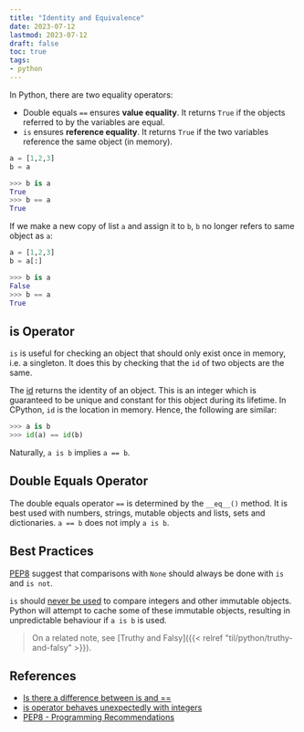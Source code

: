 ```yaml
---
title: "Identity and Equivalence"
date: 2023-07-12
lastmod: 2023-07-12
draft: false
toc: true
tags:
- python
---
```


In Python, there are two equality operators:

- Double equals `==` ensures **value equality**. It returns `True` if the objects
  referred to by the variables are equal.
- `is` ensures **reference equality**. It returns `True` if the two variables
  reference the same object (in memory).

```python
a = [1,2,3]
b = a

>>> b is a
True
>>> b == a
True
```

If we make a new copy of list `a` and assign it to `b`, `b` no longer refers to
same object as `a`:

```python
a = [1,2,3]
b = a[:]

>>> b is a
False
>>> b == a
True
```

## is Operator

`is` is useful for checking an object that should only exist once in memory,
i.e. a singleton. It does this by checking that the `id` of two objects are the
same.

The [id](https://docs.python.org/3/library/functions.html#id) returns the
identity of an object. This is an integer which is guaranteed to be unique and
constant for this object during its lifetime. In CPython, `id` is the location
in memory. Hence, the following are similar:

```python
>>> a is b
>>> id(a) == id(b)
```

Naturally, `a is b` implies `a == b`.

## Double Equals Operator

The double equals operator `==` is determined by the `__eq__()` method. It is
best used with numbers, strings, mutable objects and lists, sets and
dictionaries. `a == b` does not imply `a is b`.

## Best Practices

[PEP8](https://pep8.org/#programming-recommendations) suggest that comparisons
with `None` should always be done with `is` and `is not`.

`is` should [never be
used](https://stackoverflow.com/questions/306313/is-operator-behaves-unexpectedly-with-integers/28864111#28864111)
to compare integers and other immutable objects. Python will attempt to cache
some of these immutable objects, resulting in unpredictable behaviour if `a is
b` is used.

>On a related note, see [Truthy and Falsy]({{< relref "til/python/truthy-and-falsy" >}}).

## References

- [Is there a difference between is and \=\=](https://stackoverflow.com/questions/132988/is-there-a-difference-between-and-is)
- [is operator behaves unexpectedly with integers](https://stackoverflow.com/questions/306313/is-operator-behaves-unexpectedly-with-integers/28864111#28864111)
- [PEP8 - Programming Recommendations](https://pep8.org/#programming-recommendations)
